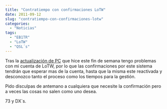 ```yaml
---
title: "Contratiempo con confirmaciones LoTW"
date: 2011-09-12
slug: "contratiempo-con-confirmaciones-lotw"
categories:
  - "Noticias"
tags:
  - "EB1TR"
  - "LoTW"
  - "QSL´s"
---
```


Tras la [actualización de PC](http://eb1tr.info/2011/09/actualizacion-de-equipos-informaticos/) que hice este fin de semana tengo problemas con mi cuenta de LoTW, por lo que las confirmaciones por este sistema tendrán que esperar mas de la cuenta, hasta que la misma este reactivada y desconozco tanto el proceso como los tiempos para la gestión.

Pido disculpas de antemano a cualquiera que necesite la confirmación pero a veces las cosas no salen como uno desea.

73 y DX´s.
